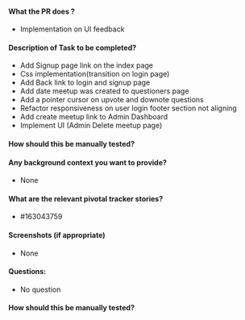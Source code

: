 #### What the PR does ?
- Implementation on UI feedback

#### Description of Task to be completed?
- Add Signup page link on the index page
- Css implementation(transition on login page)
- Add Back link to login and signup page
- Add date meetup was created to questioners page
- Add a pointer cursor on upvote and downote questions
- Refactor responsiveness on user login footer section not aligning
- Add create meetup link to Admin Dashboard 
- Implement UI (Admin Delete meetup page)

#### How should this be manually tested?

#### Any background context you want to provide?
- None

#### What are the relevant pivotal tracker stories?
- #163043759

#### Screenshots (if appropriate)
- None

#### Questions:
- No question

#### How should this be manually tested?

